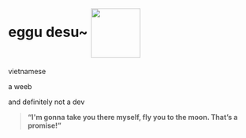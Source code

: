 <h1>eggu desu~ <img src="https://media.tenor.com/ABkcBqwf1ZgAAAAC/the-quintessential-quintuplets-nanako.gif" style="width: 100px; vertical-align: middle"></img></h1>

vietnamese

a weeb

and definitely not a dev

>**“I'm gonna take you there myself, fly you to the moon. That’s a promise!”**


